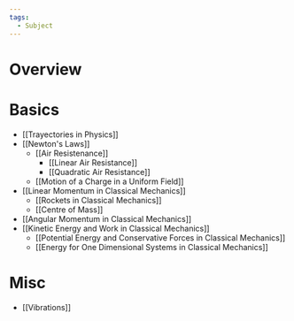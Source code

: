 ```yaml
---
tags:
  - Subject
---
```

# Overview

# Basics
- [[Trayectories in Physics]]
- [[Newton's Laws]]
	- [[Air Resistenance]]
		- [[Linear Air Resistance]]
		- [[Quadratic Air Resistance]]
	- [[Motion of a Charge in a Uniform Field]]
- [[Linear Momentum in Classical Mechanics]]
	- [[Rockets in Classical Mechanics]]
	- [[Centre of Mass]]
- [[Angular Momentum in Classical Mechanics]]
- [[Kinetic Energy and Work in Classical Mechanics]]
	- [[Potential Energy and Conservative Forces in Classical Mechanics]]
	- [[Energy for One Dimensional Systems in Classical Mechanics]]

# Misc
- [[Vibrations]]